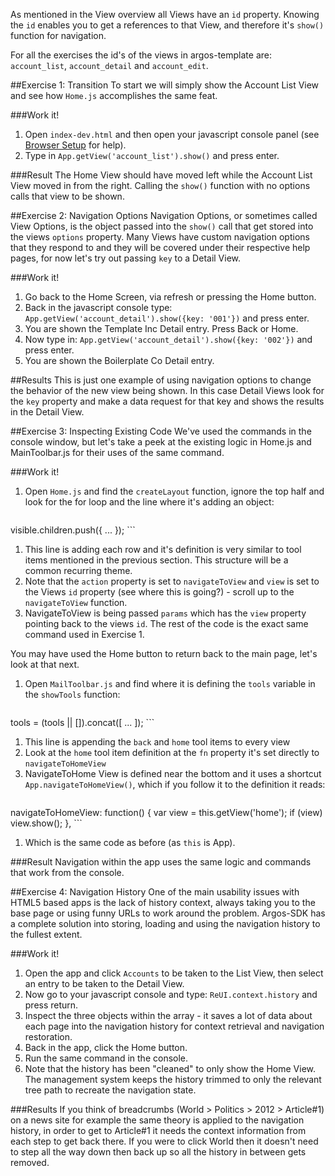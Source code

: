As mentioned in the View overview all Views have an `id` property. Knowing the `id` enables you to get a references to that View, and therefore it's `show()` function for navigation.

For all the exercises the id's of the views in argos-template are: `account_list`, `account_detail` and `account_edit`.

##Exercise 1: Transition
To start we will simply show the Account List View and see how `Home.js` accomplishes the same feat.

###Work it!
1. Open `index-dev.html` and then open your javascript console panel (see [Browser Setup](https://github.com/Sage/argos-template/wiki/Browser-Setup) for help).
1. Type in `App.getView('account_list').show()` and press enter.

###Result
The Home View should have moved left while the Account List View moved in from the right. Calling the `show()` function with no options calls that view to be shown.

##Exercise 2: Navigation Options
Navigation Options, or sometimes called View Options, is the object passed into the `show()` call that get stored into the views `options` property. Many Views have custom navigation options that they respond to and they will be covered under their respective help pages, for now let's try out passing `key` to a Detail View.

###Work it!
1. Go back to the Home Screen, via refresh or pressing the Home button.
1. Back in the javascript console type: `App.getView('account_detail').show({key: '001'})` and press enter.
1. You are shown the Template Inc Detail entry. Press Back or Home.
1. Now type in: `App.getView('account_detail').show({key: '002'})` and press enter.
1. You are shown the Boilerplate Co Detail entry.

##Results
This is just one example of using navigation options to change the behavior of the new view being shown. In this case Detail Views look for the `key` property and make a data request for that key and shows the results in the Detail View.

##Exercise 3: Inspecting Existing Code
We've used the commands in the console window, but let's take a peek at the existing logic in Home.js and MainToolbar.js for their uses of the same command.

###Work it!
1. Open `Home.js` and find the `createLayout` function, ignore the top half and look for the for loop and the line where it's adding an object:
    ```javascript
visible.children.push({ ... });
    ```
1. This line is adding each row and it's definition is very similar to tool items mentioned in the previous section. This structure will be a common recurring theme.
1. Note that the `action` property is set to `navigateToView` and `view` is set to the Views `id` property (see where this is going?) - scroll up to the `navigateToView` function.
1. NavigateToView is being passed `params` which has the `view` property pointing back to the views `id`. The rest of the code is the exact same command used in Exercise 1.

You may have used the Home button to return back to the main page, let's look at that next.

1. Open `MailToolbar.js` and find where it is defining the `tools` variable in the `showTools` function:
    ```javascript
tools = (tools || []).concat([ ... ]);
    ```
1. This line is appending the `back` and `home` tool items to every view
1. Look at the `home` tool item definition at the `fn` property it's set directly to `navigateToHomeView`
1. NavigateToHome View is defined near the bottom and it uses a shortcut `App.navigateToHomeView()`, which if you follow it to the definition it reads:
    ```javascript
navigateToHomeView: function() {
    var view = this.getView('home');
    if (view)
        view.show();
},
    ```
1. Which is the same code as before (as `this` is App).

###Result
Navigation within the app uses the same logic and commands that work from the console.

##Exercise 4: Navigation History
One of the main usability issues with HTML5 based apps is the lack of history context, always taking you to the base page or using funny URLs to work around the problem. Argos-SDK has a complete solution into storing, loading and using the navigation history to the fullest extent.

###Work it!
1. Open the app and click `Accounts` to be taken to the List View, then select an entry to be taken to the Detail View.
1. Now go to your javascript console and type: `ReUI.context.history` and press return.
1. Inspect the three objects within the array - it saves a lot of data about each page into the navigation history for context retrieval and navigation restoration.
1. Back in the app, click the Home button.
1. Run the same command in the console.
1. Note that the history has been "cleaned" to only show the Home View. The management system keeps the history trimmed to only the relevant tree path to recreate the navigation state. 

###Results
If you think of breadcrumbs (World > Politics > 2012 > Article#1) on a news site for example the same theory is applied to the navigation history, in order to get to Article#1 it needs the context information from each step to get back there. If you were to click World then it doesn't need to step all the way down then back up so all the history in between gets removed.

